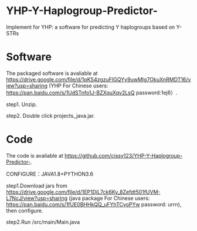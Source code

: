 # YHP-Y-Haplogroup-Predictor-
Implement for YHP: a software for predicting Y haplogroups based on Y-STRs

# Software
The packaged software is avaliable at https://drive.google.com/file/d/1pKS4zgzuFIGQYy9uwMIg7OkuXnRMDT16/view?usp=sharing (YHP For Chinese users: https://pan.baidu.com/s/1UdSTnfo1J-BZXquXqv2LsQ  password:1ej6）.

step1. Unzip.

step2. Double click projects_java.jar.


# Code 
The code is avaliable at https://github.com/cissy123/YHP-Y-Haplogroup-Predictor-.

CONFIGURE：JAVA1.8+PYTHON3.6

step1.Download jars from https://drive.google.com/file/d/1EP1DjL7ck6Ky_8Zefdt501fUVM-L7NcJ/view?usp=sharing (java package For Chinese users: https://pan.baidu.com/s/1fUE0BHHkQQ_uFYhTCyoPYw  password: urrn), then configure. 

step2.Run /src/main/Main.java
